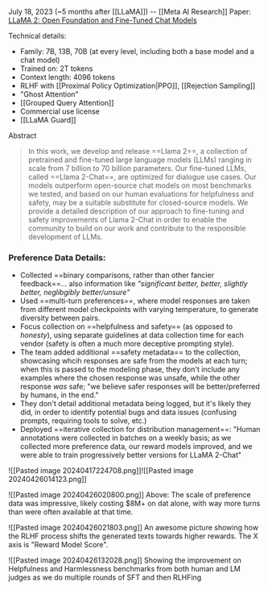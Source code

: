 
July 18, 2023 (~5 months after [[LLaMA]]) -- [[Meta AI Research]]
Paper: [LLaMA 2: Open Foundation and Fine-Tuned Chat Models](https://arxiv.org/abs/2307.09288)


Technical details:
- Family: 7B, 13B, 70B (at every level, including both a base model and a chat model)
- Trained on: 2T tokens
- Context length: 4096 tokens
- RLHF with [[Proximal Policy Optimization|PPO]], [[Rejection Sampling]]
- "Ghost Attention"
- [[Grouped Query Attention]]
- Commercial use license
- [[LLaMA Guard]]

Abstract
> In this work, we develop and release ==Llama 2==, a collection of pretrained and fine-tuned large language models (LLMs) ranging in scale from 7 billion to 70 billion parameters. Our fine-tuned LLMs, called ==Llama 2-Chat==, are optimized for dialogue use cases. Our models outperform open-source chat models on most benchmarks we tested, and based on our human evaluations for helpfulness and safety, may be a suitable substitute for closed-source models. We provide a detailed description of our approach to fine-tuning and safety improvements of Llama 2-Chat in order to enable the community to build on our work and contribute to the responsible development of LLMs.

### Preference Data Details:
- Collected ==binary comparisons, rather than other fancier feedback==... also information like *"significant better, better, slightly better, neglibgibly better/unsure"*
- Used ==multi-turn preferences==, where model responses are taken from different model checkpoints with varying temperature, to generate diversity between pairs.
- Focus collection on ==helpfulness and safety== (as opposed to *honesty*), using separate guidelines at data collection time for each vendor (safety is often a much more deceptive prompting style).
- The team added additional ==safety metadata== to the collection, showcasing whcih responses are safe from the models at each turn; when this is passed to the modeling phase, they don't include any examples where the chosen response was unsafe, while the other response *was* safe; "we believe safer responses will be better/preferred by humans, in the end."
- They don't detail additional metadata being logged, but it's likely they did, in order to identify potential bugs and data issues (confusing prompts, requiring tools to solve, etc.)
- Deployed ==iterative collection for distribution management==: "Human annotations were collected in batches on a weekly basis; as we collected more preference data, our reward models improved, and we were able to train progressively better versions for LLaMA 2-Chat"


![[Pasted image 20240417224708.png]]![[Pasted image 20240426014123.png]]

![[Pasted image 20240426020800.png]]
Above: The scale of preference data was impressive, likely costing $8M+ on dat alone, with way more turns than were often available at that time.

![[Pasted image 20240426021803.png]]
An awesome picture showing how the RLHF process shifts the generated texts towards higher rewards. The X axis is "Reward Model Score".

![[Pasted image 20240426132028.png]]
Showing the improvement on Helpfulness and Harmlessness benchmarks from both human and LM judges as we do multiple rounds of SFT and then RLHFing